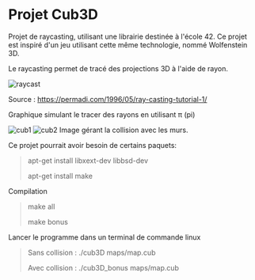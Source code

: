 # Projet Cub3D

Projet de raycasting, utilisant une librairie destinée à l'école 42.
Ce projet est inspiré d'un jeu utilisant cette même technologie, nommé Wolfenstein 3D.


Le raycasting permet de tracé des projections 3D à l'aide de rayon.

![raycast](https://github.com/GitCGuillaume/Cub3D/assets/34135668/675559ab-b67b-4b97-bfd3-2a5b59027d19)

Source : https://permadi.com/1996/05/ray-casting-tutorial-1/

Graphique simulant le tracer des rayons en utilisant π (pi)

![cub1](https://github.com/GitCGuillaume/Cub3D/assets/34135668/d2798dc8-d561-4959-8a8f-4b39b18ba147)
![cub2](https://github.com/GitCGuillaume/Cub3D/assets/34135668/0b79c86e-5542-46e5-840e-32b5fe2d1d41)
Image gérant la collision avec les murs.

Ce projet pourrait avoir besoin de certains paquets:
>apt-get install libxext-dev libbsd-dev
>
>apt-get install make

Compilation
>make all
>
>make bonus

Lancer le programme dans un terminal de commande linux
>Sans collision : ./cub3D maps/map.cub
>
>Avec collision : ./cub3D_bonus maps/map.cub
